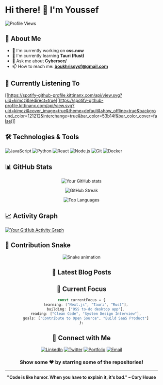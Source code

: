 # Hi there! 👋 I'm Youssef

<!-- Profile Views Counter -->
![Profile Views](https://komarev.com/ghpvc/?username=0xJosep&color=blueviolet&style=flat-square&label=Profile+Views)

## 🚀 About Me

- 🔭 I'm currently working on **oss.now**
- 🌱 I'm currently learning **Tauri (Rust)**
- 💬 Ask me about **Cybersec/**
- 📫 How to reach me: **boukhrissysf@gmail.com**

<!-- Current Activity -->
## 🎵 Currently Listening To
[[https://spotify-github-profile.kittinanx.com/api/view.svg?uid=kimczj&redirect=true][https://spotify-github-profile.kittinanx.com/api/view.svg?uid=kimczj&cover_image=true&theme=default&show_offline=true&background_color=121212&interchange=true&bar_color=53b14f&bar_color_cover=false)]]

## 🛠️ Technologies & Tools

<!-- Tech Stack Badges -->
![JavaScript](https://img.shields.io/badge/-JavaScript-F7DF1E?style=flat-square&logo=javascript&logoColor=black)
![Python](https://img.shields.io/badge/-Python-3776AB?style=flat-square&logo=python&logoColor=white)
![React](https://img.shields.io/badge/-React-61DAFB?style=flat-square&logo=react&logoColor=black)
![Node.js](https://img.shields.io/badge/-Node.js-339933?style=flat-square&logo=node.js&logoColor=white)
![Git](https://img.shields.io/badge/-Git-F05032?style=flat-square&logo=git&logoColor=white)
![Docker](https://img.shields.io/badge/-Docker-2496ED?style=flat-square&logo=docker&logoColor=white)

<!-- Add more badges as needed from: https://shields.io/ -->

## 📊 GitHub Stats

<div align="center">
  
<!-- GitHub Stats Cards -->
![Your GitHub stats](https://github-readme-stats.vercel.app/api?username=0xJosep&show_icons=true&theme=tokyonight&count_private=true&hide_border=true)

<!-- GitHub Streak -->
![GitHub Streak](https://github-readme-streak-stats.herokuapp.com/?user=0xJosep&theme=tokyonight&hide_border=true)

<!-- Most Used Languages -->
![Top Languages](https://github-readme-stats.vercel.app/api/top-langs/?username=0xJosep&layout=compact&theme=tokyonight&hide_border=true)

</div>

<!-- Activity Graph -->
## 📈 Activity Graph
[![Your GitHub Activity Graph](https://activity-graph.herokuapp.com/graph?username=0xJosep&theme=tokyo-night)](https://github.com/0xJosep)

<!-- Contribution Snake -->
## 🐍 Contribution Snake
<div align="center">
  
![Snake animation](https://github.com/0xJosep/0xJosep/blob/output/github-contribution-grid-snake.svg)

## 📝 Latest Blog Posts
<!-- BLOG-POST-LIST:START -->
<!-- BLOG-POST-LIST:END -->

## 🎯 Current Focus

```typescript
const currentFocus = {
    learning: ["Next.js", "Tauri", "Rust"],
    building: ["OSS to-do desktop app"],
    reading: ["Clean Code", "System Design Interview"],
    goals: ["Contribute to Open Source", "Build SaaS Product"]
};
```

## 🔗 Connect with Me

<div align="center">

[![LinkedIn](https://img.shields.io/badge/-LinkedIn-0077B5?style=for-the-badge&logo=linkedin&logoColor=white)](https://linkedin.com/in/youssefboukhriss)
[![Twitter](https://img.shields.io/badge/-Twitter-1DA1F2?style=for-the-badge&logo=twitter&logoColor=white)](https://twitter.com/0xJosep)
[![Portfolio](https://img.shields.io/badge/-Portfolio-000000?style=for-the-badge&logo=notion&logoColor=white)](https://0xjosep.com)
[![Email](https://img.shields.io/badge/-Email-D14836?style=for-the-badge&logo=gmail&logoColor=white)](mailto:boukhrissysf@gmail.com)

</div>

<!-- Footer -->
<div align="center">
  
### Show some ❤️ by starring some of the repositories!

</div>

---

<div align="center">
  
**"Code is like humor. When you have to explain it, it's bad." – Cory House**

</div>
